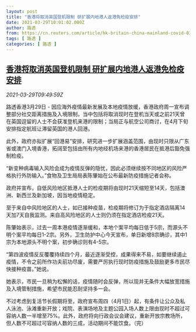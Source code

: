 ```yaml
---
layout: post
title: "香港将取消英国登机限制 研扩展内地港人返港免检疫安排"
date: 2021-03-29T10:01:02.000Z
author: 路透
from: https://cn.reuters.com/article/hk-britain-china-mainland-covid-0329-idCNKBS2BL142
tags: [ 路透 ]
categories: [ 路透 ]
---
```

<!--1617012062000-->
[香港将取消英国登机限制 研扩展内地港人返港免检疫安排](https://cn.reuters.com/article/hk-britain-china-mainland-covid-0329-idCNKBS2BL142)
------

<div>
<div><i>2021-03-29T09:49:59Z</i></div><p>路透香港3月29日 - 因应海外疫情最新发展及本地疫情放缓，香港政府周一宣布调整部分社交距离措施及入境限制，当中包括将取消现时在登机当天或之前21天曾在英国逗留的人士不会获准登机来港的限制；当局正与航空公司商讨，在4月下旬安排指定航班让滞留英国的港人回港。</p><p>此外，政府亦拟扩展“回港易”安排，研究进一步扩展涵盖范围，由现时只限从广东省或澳门入境香港，拓阔至包括由所有内地经机场来港的香港居民在抵港后豁免强制检疫。</p><p>“新变种病毒输入风险会成为疫情反弹的隐忧，因此必须继续按不同地区的风险严格执行外防输入。”食物及卫生局局表陈肇始在公布最新防疫措施记者会称。</p><p>政府并宣布，自低风险地区抵港人士的检疫期将由现时21天缩短至14天，包括澳洲、新西兰及新加坡，因当地疫情稳定。</p><p>至于来自中风险地区的人士，如已接种疫苗，检疫期将修订为于指定酒店隔离14天加7天自我监测。来自高风险地区的人士则仍须在指定酒店检疫21天。</p><p>陈肇始表示，过去一周本港疫情逐渐缓和，本地个案平均每日低于5宗，而源头不明个案平均每日1-2宗。另外，卫生防护中心今天宣布，单日新增8宗确诊，其中1宗为本地源头不明个案，初步确诊则有4-5宗。</p><p>“第四波疫情反反覆覆持续四个月，最近逐渐受控，成果得来不易，如要继续遏止疫情，不令之前所作功夫前功尽废，需要严厉执行现时防疫措施及鼓励更多市民尽快接种疫苗。”她说。</p><p>她表示，市民一旦稍为松懈的话，疫情随时会反弹，所以现并无条件大幅放宽措施及入境管制措施，希望市民能忍耐坚持多一会。</p><p>不过考虑到复活节长假期将至，政府宣布周四（4月1日）起，有条件让公众及私人泳池、泳滩重新开放；戏院、表演场地及主题公园入场人数上限由现时不超过可容纳人数一半增至75%。此外，政府将向行政会议会建议，重新开放宗教场所，但人数不可超过可容纳人数的三成，活动期间不能饮食。（完）</p>
</div>
